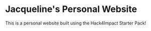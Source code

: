 # Jacqueline's Personal Website
This is a personal website built using the Hack4Impact Starter Pack!
<Just a description>
